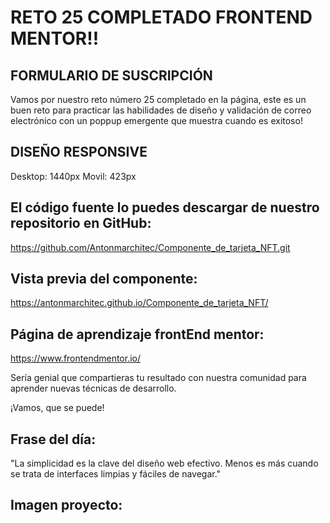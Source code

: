 # RETO 25 COMPLETADO FRONTEND MENTOR!!

## FORMULARIO DE SUSCRIPCIÓN
Vamos por nuestro reto número 25 completado en la página, este es un buen reto para practicar las habilidades de diseño y validación de correo electrónico con un poppup emergente que muestra cuando es exitoso!

## DISEÑO RESPONSIVE
Desktop: 1440px
Movil: 423px

## El código fuente lo puedes descargar de nuestro repositorio en GitHub:
https://github.com/Antonmarchitec/Componente_de_tarjeta_NFT.git

## Vista previa del componente:
https://antonmarchitec.github.io/Componente_de_tarjeta_NFT/

## Página de aprendizaje frontEnd mentor:
https://www.frontendmentor.io/

Sería genial que compartieras tu resultado con nuestra comunidad para aprender nuevas técnicas de desarrollo.

¡Vamos, que se puede!

## Frase del día:
"La simplicidad es la clave del diseño web efectivo. Menos es más cuando se trata de interfaces limpias y fáciles de navegar."

## Imagen proyecto: